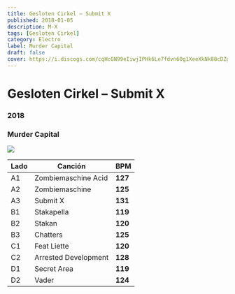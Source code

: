 ```yaml
---
title: Gesloten Cirkel – Submit X
published: 2018-01-05
description: M-X
tags: [Gesloten Cirkel]
category: Electro
label: Murder Capital
draft: false
cover: https://i.discogs.com/cqHcGN99eIiwjIPHk6Le7fdvn60g1XeeXkNk88cDZgU/rs:fit/g:sm/q:90/h:600/w:600/czM6Ly9kaXNjb2dz/LWRhdGFiYXNlLWlt/YWdlcy9SLTExNTM2/NTkyLTE1MjI4Mzc4/NTgtMjgzOS5qcGVn.jpeg
---
```


# Gesloten Cirkel – Submit X

### **2018**

### Murder Capital

![](https://i.discogs.com/cqHcGN99eIiwjIPHk6Le7fdvn60g1XeeXkNk88cDZgU/rs:fit/g:sm/q:90/h:600/w:600/czM6Ly9kaXNjb2dz/LWRhdGFiYXNlLWlt/YWdlcy9SLTExNTM2/NTkyLTE1MjI4Mzc4/NTgtMjgzOS5qcGVn.jpeg)

| Lado | Canción              | BPM     |
| ---- | -------------------- | ------- |
| A1   | Zombiemaschine Acid  | **127** |
| A2   | Zombiemaschine       | **125** |
| A3   | Submit X             | **131** |
| B1   | Stakapella           | **119** |
| B2   | Stakan               | **120** |
| B3   | Chatters             | **125** |
| C1   | Feat Liette          | **120** |
| C2   | Arrested Development | **128** |
| D1   | Secret Area          | **119** |
| D2   | Vader                | **124** |
